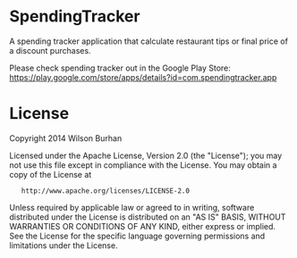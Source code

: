 SpendingTracker
===============

A spending tracker application that calculate restaurant tips or final price of a discount purchases.

Please check spending tracker out in the Google Play Store:
<br>https://play.google.com/store/apps/details?id=com.spendingtracker.app</br>

License
===============

 Copyright 2014 Wilson Burhan

   Licensed under the Apache License, Version 2.0 (the "License");
   you may not use this file except in compliance with the License.
   You may obtain a copy of the License at

       http://www.apache.org/licenses/LICENSE-2.0

   Unless required by applicable law or agreed to in writing, software
   distributed under the License is distributed on an "AS IS" BASIS,
   WITHOUT WARRANTIES OR CONDITIONS OF ANY KIND, either express or implied.
   See the License for the specific language governing permissions and
   limitations under the License.

